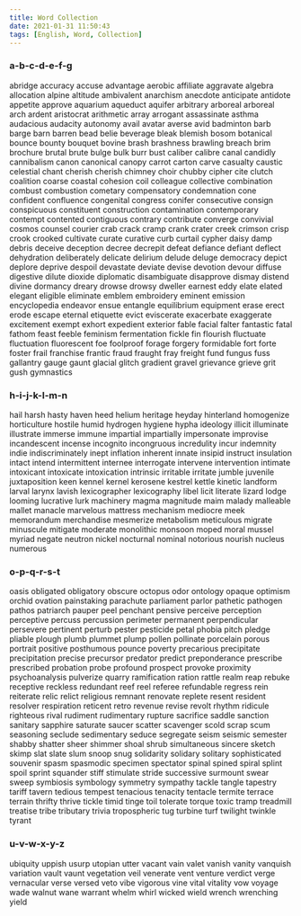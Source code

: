 ```yaml
---
title: Word Collection
date: 2021-01-31 11:50:43
tags: [English, Word, Collection]
---
```


### a-b-c-d-e-f-g 

abridge accuracy accuse advantage aerobic affiliate aggravate algebra allocation alpine altitude ambivalent anarchism anecdote anticipate antidote appetite approve aquarium aqueduct aquifer arbitrary arboreal arboreal arch ardent aristocrat arithmetic array arrogant assassinate asthma audacious audacity autonomy avail avatar averse avid badminton barb barge barn barren bead belie beverage bleak blemish bosom botanical bounce bounty bouquet bovine brash brashness brawling breach brim brochure brutal brute bulge bulk burr bust caliber calibre canal candidly cannibalism canon canonical canopy carrot carton carve casualty caustic celestial chant cherish cherish chimney choir chubby cipher cite clutch coalition coarse coastal cohesion coil colleague collective combination combust combustion cometary compensatory condemnation cone confident confluence congenital congress conifer consecutive consign conspicuous constituent construction contamination contemporary contempt contented contiguous contrary contribute converge convivial cosmos counsel courier crab crack cramp crank crater creek crimson crisp crook crooked cultivate curate curative curb curtail cypher daisy damp debris deceive deception decree decrepit defeat defiance defiant deflect dehydration deliberately delicate delirium delude deluge democracy depict deplore deprive despoil devastate deviate devise devotion devour diffuse digestive dilute dioxide diplomatic disambiguate disapprove dismay distend divine dormancy dreary drowse drowsy dweller earnest eddy elate elated elegant eligible eliminate emblem embroidery eminent emission encyclopedia endeavor ensue entangle equilibrium equipment erase erect erode escape eternal etiquette evict eviscerate exacerbate exaggerate excitement exempt exhort expedient exterior fable facial falter fantastic fatal fathom feast feeble feminism fermentation fickle fin flourish fluctuate fluctuation fluorescent foe foolproof forage forgery formidable fort forte foster frail franchise frantic fraud fraught fray freight fund fungus fuss gallantry gauge gaunt glacial glitch gradient gravel grievance grieve grit gush gymnastics 

### h-i-j-k-l-m-n 

hail harsh hasty haven heed helium heritage heyday hinterland homogenize horticulture hostile humid hydrogen hygiene hypha ideology illicit illuminate illustrate immerse immune impartial impartially impersonate improvise incandescent incense incognito incongruous incredulity incur indemnity indie indiscriminately inept inflation inherent innate insipid instruct insulation intact intend intermittent internee interrogate intervene intervention intimate intoxicant intoxicate intoxication intrinsic irritable irritate jumble juvenile juxtaposition keen kennel kernel kerosene kestrel kettle kinetic landform larval larynx lavish lexicographer lexicography libel licit literate lizard lodge looming lucrative lurk machinery magma magnitude maim malady malleable mallet manacle marvelous mattress mechanism mediocre meek memorandum merchandise mesmerize metabolism meticulous migrate minuscule mitigate moderate monolithic monsoon moped moral mussel myriad negate neutron nickel nocturnal nominal notorious nourish nucleus numerous 

### o-p-q-r-s-t 

oasis obligated obligatory obscure octopus odor ontology opaque optimism orchid ovation painstaking parachute parliament parlor pathetic pathogen pathos patriarch pauper peel penchant pensive perceive perception perceptive percuss percussion perimeter permanent perpendicular persevere pertinent perturb pester pesticide petal phobia pitch pledge pliable plough plumb plummet plump pollen pollinate porcelain porous portrait positive posthumous pounce poverty precarious precipitate precipitation precise precursor predator predict preponderance prescribe prescribed probation probe profound prospect provoke proximity psychoanalysis pulverize quarry ramification ration rattle realm reap rebuke receptive reckless redundant reef reel referee refundable regress rein reiterate relic relict religious remnant renovate replete resent resident resolver respiration reticent retro revenue revise revolt rhythm ridicule righteous rival rudiment rudimentary rupture sacrifice saddle sanction sanitary sapphire saturate saucer scatter scavenger scold scrap scum seasoning seclude sedimentary seduce segregate seism seismic semester shabby shatter sheer shimmer shoal shrub simultaneous sincere sketch skimp slat slate slum snoop snug solidarity solidary solitary sophisticated souvenir spasm spasmodic specimen spectator spinal spined spiral splint spoil sprint squander stiff stimulate stride successive surmount swear sweep symbiosis symbology symmetry sympathy tackle tangle tapestry tariff tavern tedious tempest tenacious tenacity tentacle termite terrace terrain thrifty thrive tickle timid tinge toil tolerate torque toxic tramp treadmill treatise tribe tributary trivia tropospheric tug turbine turf twilight twinkle tyrant 

### u-v-w-x-y-z 

ubiquity uppish usurp utopian utter vacant vain valet vanish vanity vanquish variation vault vaunt vegetation veil venerate vent venture verdict verge vernacular verse versed veto vibe vigorous vine vital vitality vow voyage wade walnut wane warrant whelm whirl wicked wield wrench wrenching yield
